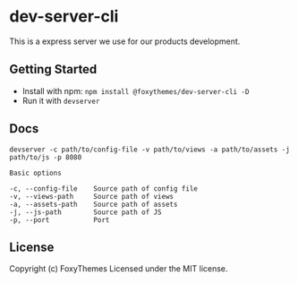 # dev-server-cli

This is a express server we use for our products development.

## Getting Started

*  Install with npm: `npm install @foxythemes/dev-server-cli -D`
*  Run it with `devserver`

## Docs

```	
devserver -c path/to/config-file -v path/to/views -a path/to/assets -j path/to/js -p 8080

Basic options

-c, --config-file    Source path of config file
-v, --views-path     Source path of views
-a, --assets-path    Source path of assets
-j, --js-path        Source path of JS
-p, --port           Port

```

## License

Copyright (c) FoxyThemes
Licensed under the MIT license.


